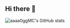 ## Hi there 👋

<!--
**aaaa0ggMC/aaaa0ggMC** is a ✨ _special_ ✨ repository because its `README.md` (this file) appears on your GitHub profile.

Here are some ideas to get you started:

- 🔭 I’m currently working on ...
- 🌱 I’m currently learning ...
- 👯 I’m looking to collaborate on ...
- 🤔 I’m looking for help with ...
- 💬 Ask me about ...
- 📫 How to reach me: ...
- 😄 Pronouns: ...
- ⚡ Fun fact: ...
-->

![aaaa0ggMC's GitHub stats](https://github-readme-stats.vercel.app/api?username=aaaa0ggMC&show_icons=true&theme=merko)
